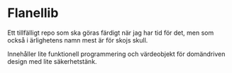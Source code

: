# Flanellib

Ett tillfälligt repo som ska göras färdigt när jag har tid för det, men som också i ärlighetens namn mest är för skojs skull. 

Innehåller lite funktionell programmering och värdeobjekt för domändriven design med lite säkerhetstänk. 

